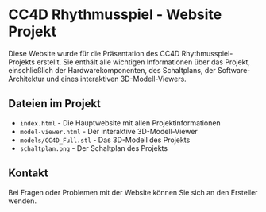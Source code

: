 # CC4D Rhythmusspiel - Website Projekt

Diese Website wurde für die Präsentation des CC4D Rhythmusspiel-Projekts erstellt. Sie enthält alle wichtigen Informationen über das Projekt, einschließlich der Hardwarekomponenten, des Schaltplans, der Software-Architektur und eines interaktiven 3D-Modell-Viewers.

## Dateien im Projekt

- `index.html` - Die Hauptwebsite mit allen Projektinformationen
- `model-viewer.html` - Der interaktive 3D-Modell-Viewer
- `models/CC4D_Full.stl` - Das 3D-Modell des Projekts
- `schaltplan.png` - Der Schaltplan des Projekts

## Kontakt

Bei Fragen oder Problemen mit der Website können Sie sich an den Ersteller wenden.



